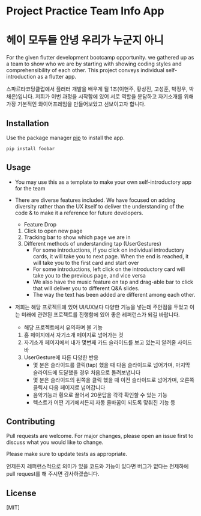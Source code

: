 # Project Practice Team Info App
# 헤이 모두들 안녕 우리가 누군지 아니

 For the given flutter development bootcamp opportunity. we gathered up as a team to show who we are by starting with showing coding styles and comprehensibility of each other. This project conveys individual self-introduction as a flutter app.

 스파르타코딩클럽에서 플러터 개발을 배우게 될 1조(이현주, 황상진, 고성훈, 박정우, 박채은)입니다. 
 저희가 이번 과정을 시작함에 있어 서로 역할을 분담하고 자기소개를 위해 가장 기본적인 와이어프레임을 만들어보았고 선보이고자 합니다.

## Installation

Use the package manager [pip](https://pip.pypa.io/en/stable/) to install the app.

```bash
pip install foobar
```

## Usage

- You may use this as a template to make your own self-introductory app for the team
- There are diverse features included. We have focused on adding diversity rather than the UX itself to deliver the understanding of the code & to make it a reference for future developers. 
    - Feature Drop
    1. Click to open new page
    2. Tracking bar to show which page we are in
    3. Different methods of understanding tap (UserGestures)
        - For some introductions, if you click on individual introductory cards, it will take you to next page. When the end is reached, it will take you to the first card and start over
        - For some introductions, left click on the introductory card will take you to the previous page, and vice versa
        - We also have the music feature on tap and drag-able bar to click that will deliver you to different Q&A slides. 
        - The way the text has been added are different among each other.
        
- 저희는 해당 프로젝트에 있어 UI/UX보다 다양한 기능을 넣는데 주안점을 두었고 이는 미래에 관련된 프로젝트를 진행함에 있어 좋은 레퍼런스가 되길 바랍니다. 
    - 해당 프로젝트에서 유의하며 볼 기능
    1. 홈 페이지에서 자기소개 페이지로 넘어가는 것
    2. 자기소개 페이지에서 내가 몇번째 카드 슬라이드를 보고 있는지 알려줄 사이드 바
    3. UserGesture에 따른 다양한 반응
        - 몇 분은 슬라이드를 클릭(tap) 했을 때 다음 슬라이드로 넘어가며, 마지막 슬라이드에 도달했을 경우 처음으로 돌려보냅니다
        - 몇 분은 슬라이드의 왼쪽을 클릭 했을 때 이전 슬라이드로 넘어가며, 오른쪽 클릭시 다음 페이지로 넘어갑니다
        - 음악기능과 횡으로 끌어서 20문답을 각각 확인할 수 있는 기능
        - 텍스트가 어떤 기기에서든지 자동 줄바꿈이 되도록 맞춰진 기능 등

## Contributing

Pull requests are welcome. For major changes, please open an issue first
to discuss what you would like to change.

Please make sure to update tests as appropriate.

언제든지 레퍼런스적으로 의미가 있을 코드와 기능이 있다면 버그가 없다는 전제하에 pull request를 해 주시면 감사하겠습니다.

## License

[MIT]
